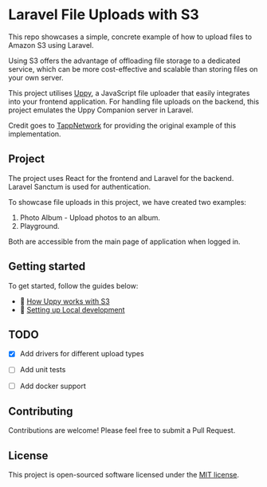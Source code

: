 # Laravel File Uploads with S3

This repo showcases a simple, concrete example of how to upload files to Amazon S3 using Laravel.

Using S3 offers the advantage of offloading file storage to a dedicated service, which can be more cost-effective and scalable than storing files on your own server.

This project utilises [Uppy](https://uppy.io), a JavaScript file uploader that easily integrates into your frontend application.
For handling file uploads on the backend, this project emulates the Uppy Companion server in Laravel.

Credit goes to [TappNetwork](https://github.com/TappNetwork/laravel-uppy-s3-multipart-upload) for providing the original example of this implementation.

## Project

The project uses React for the frontend and Laravel for the backend.
Laravel Sanctum is used for authentication.

To showcase file uploads in this project, we have created two examples:

1. Photo Album - Upload photos to an album.
2. Playground.

Both are accessible from the main page of application when logged in.

## Getting started

To get started, follow the guides below:

- 🔧 [How Uppy works with S3](./docs/how-it-works.md)
- 🏁 [Setting up Local development](./docs/getting-started.md)

## TODO

- [x] Add drivers for different upload types
- [ ] Add unit tests
- [ ] Add docker support


## Contributing

Contributions are welcome! Please feel free to submit a Pull Request.

## License

This project is open-sourced software licensed under the [MIT license](https://opensource.org/licenses/MIT).

